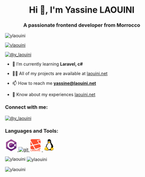 <h1 align="center">Hi 👋, I'm Yassine LAOUINI</h1>
<h3 align="center">A passionate frontend developer from Morrocco</h3>

<p align="left"> <img src="https://komarev.com/ghpvc/?username=ylaouini&label=Profile%20views&color=0e75b6&style=flat" alt="ylaouini" /> </p>

<p align="left"> <a href="https://github.com/ryo-ma/github-profile-trophy"><img src="https://github-profile-trophy.vercel.app/?username=ylaouini" alt="ylaouini" /></a> </p>

<p align="left"> <a href="https://twitter.com/y_laouini" target="blank"><img src="https://img.shields.io/twitter/follow/y_laouini?logo=twitter&style=for-the-badge" alt="@y_laouini" /></a> </p>

- 🌱 I’m currently learning **Laravel, c#**

- 👨‍💻 All of my projects are available at [laouini.net](laouini.net)

- 📫 How to reach me **yassine@laouini.net**

- 📄 Know about my experiences [laouini.net](laouini.net)

<h3 align="left">Connect with me:</h3>
<p align="left">
<a href="https://twitter.com/@y_laouini" target="blank"><img align="center" src="https://raw.githubusercontent.com/rahuldkjain/github-profile-readme-generator/master/src/images/icons/Social/twitter.svg" alt="@y_laouini" height="30" width="40" /></a>
</p>

<h3 align="left">Languages and Tools:</h3>
<p align="left"> <a href="https://www.w3schools.com/cs/" target="_blank" rel="noreferrer"> <img src="https://raw.githubusercontent.com/devicons/devicon/master/icons/csharp/csharp-original.svg" alt="csharp" width="40" height="40"/> </a> <a href="https://git-scm.com/" target="_blank" rel="noreferrer"> <img src="https://www.vectorlogo.zone/logos/git-scm/git-scm-icon.svg" alt="git" width="40" height="40"/> </a> <a href="https://laravel.com/" target="_blank" rel="noreferrer"> <img src="https://raw.githubusercontent.com/devicons/devicon/master/icons/laravel/laravel-plain-wordmark.svg" alt="laravel" width="40" height="40"/> </a> <a href="https://www.linux.org/" target="_blank" rel="noreferrer"> <img src="https://raw.githubusercontent.com/devicons/devicon/master/icons/linux/linux-original.svg" alt="linux" width="40" height="40"/> </a> </p>

<p><img align="left" src="https://github-readme-stats.vercel.app/api/top-langs?username=ylaouini&show_icons=true&locale=en&layout=compact" alt="ylaouini" /></p>

<p>&nbsp;<img align="center" src="https://github-readme-stats.vercel.app/api?username=ylaouini&show_icons=true&locale=en" alt="ylaouini" /></p>

<p><img align="center" src="https://github-readme-streak-stats.herokuapp.com/?user=ylaouini&" alt="ylaouini" /></p>
